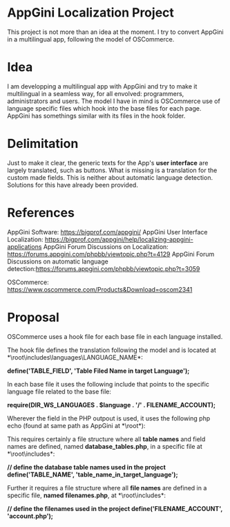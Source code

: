 # AppGini Localization Project
This project is not more than an idea at the moment. I try to convert AppGini in a multilingual app, following the model of OSCommerce.

# Idea
I am developping a multilingual app with AppGini and try to make it multilingual in a seamless way, for all envolved: programmers, administrators and users.
The model I have in mind is OSCommerce use of language specific files which hook into the base files for each page.
AppGini has somethings similar with its files in the hook folder.

# Delimitation
Just to make it clear, the generic texts for the App's __user interface__ are largely translated, such as buttons. What is missing is a translation for the custom made fields.
This is neither about automatic language detection. Solutions for this have already been provided.

# References
AppGini Software: https://bigprof.com/appgini/
AppGini User Interface Localization: https://bigprof.com/appgini/help/localizing-appgini-applications
AppGini Forum Discussions on Localization: https://forums.appgini.com/phpbb/viewtopic.php?t=4129
AppGini Forum Discussions on automatic language detection:https://forums.appgini.com/phpbb/viewtopic.php?t=3059

OSCommerce: https://www.oscommerce.com/Products&Download=oscom2341

# Proposal
OSCommerce uses a hook file for each base file in each language installed.

The hook file defines the translation following the model and is located at *\root\includes\languages\LANGUAGE_NAME\*: 

__define('TABLE_FIELD', 'Table Filed Name in target Language');__

In each base file it uses the following include that points to the specific language file related to the base file:

__require(DIR_WS_LANGUAGES . $language . '/' . FILENAME_ACCOUNT);__
  
Wherever the field in the PHP outpout is used, it uses the following php echo (found at same path as AppGini at *\root\*):

__<?php echo TABLE_FIELD; ?>__

This requires certainly a file structure where all __table names__ and field names are defined, named __database_tables.php__, in a specific file at *\root\includes\*:

__// define the database table names used in the project
  define('TABLE_NAME', 'table_name_in_target_language');__
  
  
Further it requires  a file structure where all __file names__ are defined in a specific file, __named filenames.php__, at *\root\includes\*:  
  
  
__// define the filenames used in the project
  define('FILENAME_ACCOUNT', 'account.php');__


